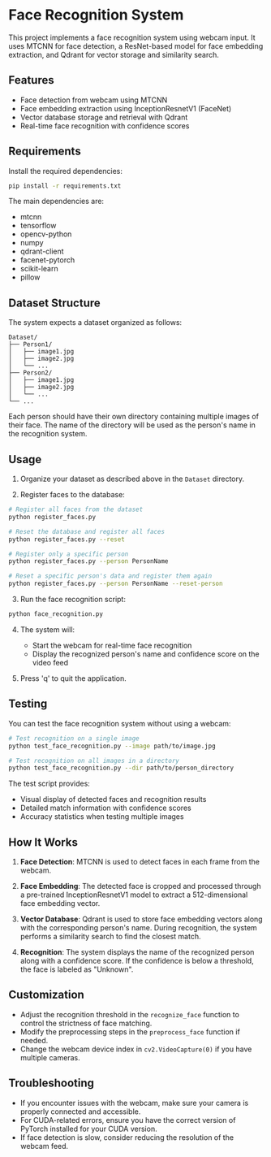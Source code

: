 ﻿# Face Recognition System

This project implements a face recognition system using webcam input. It uses MTCNN for face detection, a ResNet-based model for face embedding extraction, and Qdrant for vector storage and similarity search.

## Features

- Face detection from webcam using MTCNN
- Face embedding extraction using InceptionResnetV1 (FaceNet)
- Vector database storage and retrieval with Qdrant
- Real-time face recognition with confidence scores

## Requirements

Install the required dependencies:

```bash
pip install -r requirements.txt
```

The main dependencies are:
- mtcnn
- tensorflow
- opencv-python
- numpy
- qdrant-client
- facenet-pytorch
- scikit-learn
- pillow

## Dataset Structure

The system expects a dataset organized as follows:

```
Dataset/
├── Person1/
│   ├── image1.jpg
│   ├── image2.jpg
│   └── ...
├── Person2/
│   ├── image1.jpg
│   ├── image2.jpg
│   └── ...
└── ...
```

Each person should have their own directory containing multiple images of their face. The name of the directory will be used as the person's name in the recognition system.

## Usage

1. Organize your dataset as described above in the `Dataset` directory.

2. Register faces to the database:

```bash
# Register all faces from the dataset
python register_faces.py

# Reset the database and register all faces
python register_faces.py --reset

# Register only a specific person
python register_faces.py --person PersonName

# Reset a specific person's data and register them again
python register_faces.py --person PersonName --reset-person
```

3. Run the face recognition script:

```bash
python face_recognition.py
```

4. The system will:
   - Start the webcam for real-time face recognition
   - Display the recognized person's name and confidence score on the video feed

5. Press 'q' to quit the application.

## Testing

You can test the face recognition system without using a webcam:

```bash
# Test recognition on a single image
python test_face_recognition.py --image path/to/image.jpg

# Test recognition on all images in a directory
python test_face_recognition.py --dir path/to/person_directory
```

The test script provides:
- Visual display of detected faces and recognition results
- Detailed match information with confidence scores
- Accuracy statistics when testing multiple images

## How It Works

1. **Face Detection**: MTCNN is used to detect faces in each frame from the webcam.

2. **Face Embedding**: The detected face is cropped and processed through a pre-trained InceptionResnetV1 model to extract a 512-dimensional face embedding vector.

3. **Vector Database**: Qdrant is used to store face embedding vectors along with the corresponding person's name. During recognition, the system performs a similarity search to find the closest match.

4. **Recognition**: The system displays the name of the recognized person along with a confidence score. If the confidence is below a threshold, the face is labeled as "Unknown".

## Customization

- Adjust the recognition threshold in the `recognize_face` function to control the strictness of face matching.
- Modify the preprocessing steps in the `preprocess_face` function if needed.
- Change the webcam device index in `cv2.VideoCapture(0)` if you have multiple cameras.

## Troubleshooting

- If you encounter issues with the webcam, make sure your camera is properly connected and accessible.
- For CUDA-related errors, ensure you have the correct version of PyTorch installed for your CUDA version.
- If face detection is slow, consider reducing the resolution of the webcam feed.
